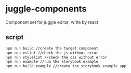 # juggle-components
Component set for juggle editor, write by react

## script
```bash
npm run build //create the target component
npm run eslint //check the js without error
npm run stylelint //check the css without error
npm run example //run the storybook example
npm run build example //create the storybook example app
